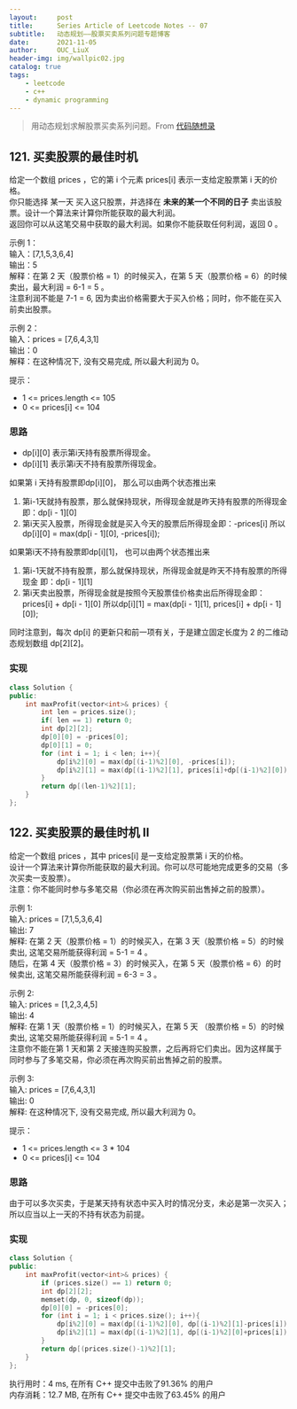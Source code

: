 ```yaml
---
layout:     post
title:      Series Article of Leetcode Notes -- 07
subtitle:   动态规划——股票买卖系列问题专题博客      
date:       2021-11-05
author:     OUC_LiuX
header-img: img/wallpic02.jpg
catalog: true
tags:
    - leetcode      
    - c++      
    - dynamic programming      
---     
```


> 用动态规划求解股票买卖系列问题。From [代码随想录](https://programmercarl.com/%E5%8A%A8%E6%80%81%E8%A7%84%E5%88%92-%E8%82%A1%E7%A5%A8%E9%97%AE%E9%A2%98%E6%80%BB%E7%BB%93%E7%AF%87.html)         


## 121. 买卖股票的最佳时机       
给定一个数组 prices ，它的第 i 个元素 prices[i] 表示一支给定股票第 i 天的价格。      
你只能选择 某一天 买入这只股票，并选择在 **未来的某一个不同的日子** 卖出该股票。设计一个算法来计算你所能获取的最大利润。          
返回你可以从这笔交易中获取的最大利润。如果你不能获取任何利润，返回 0 。     

示例 1：      
输入：[7,1,5,3,6,4]      
输出：5       
解释：在第 2 天（股票价格 = 1）的时候买入，在第 5 天（股票价格 = 6）的时候卖出，最大利润 = 6-1 = 5 。        
注意利润不能是 7-1 = 6, 因为卖出价格需要大于买入价格；同时，你不能在买入前卖出股票。      

示例 2：      
输入：prices = [7,6,4,3,1]       
输出：0      
解释：在这种情况下, 没有交易完成, 所以最大利润为 0。        

提示：         
* 1 <= prices.length <= 105         
* 0 <= prices[i] <= 104        

### 思路             
* dp[i][0] 表示第i天持有股票所得现金。     
* dp[i][1] 表示第i天不持有股票所得现金。       


如果第 i 天持有股票即dp[i][0]， 那么可以由两个状态推出来        
1. 第i-1天就持有股票，那么就保持现状，所得现金就是昨天持有股票的所得现金 即：dp[i - 1][0]        
2. 第i天买入股票，所得现金就是买入今天的股票后所得现金即：-prices[i] 所以dp[i][0] = max(dp[i - 1][0], -prices[i]);        

如果第i天不持有股票即dp[i][1]， 也可以由两个状态推出来       
1. 第i-1天就不持有股票，那么就保持现状，所得现金就是昨天不持有股票的所得现金 即：dp[i - 1][1]       
2. 第i天卖出股票，所得现金就是按照今天股票佳价格卖出后所得现金即：prices[i] + dp[i - 1][0] 所以dp[i][1] = max(dp[i - 1][1], prices[i] + dp[i - 1][0]);       

同时注意到，每次 dp[i] 的更新只和前一项有关，于是建立固定长度为 2 的二维动态规划数组 dp[2][2]。      

### 实现         
```c++       
class Solution {
public:
    int maxProfit(vector<int>& prices) {
        int len = prices.size();
        if( len == 1) return 0;
        int dp[2][2];
        dp[0][0] = -prices[0];
        dp[0][1] = 0;
        for (int i = 1; i < len; i++){
            dp[i%2][0] = max(dp[(i-1)%2][0], -prices[i]);
            dp[i%2][1] = max(dp[(i-1)%2][1], prices[i]+dp[(i-1)%2][0]);
        }
        return dp[(len-1)%2][1];
    }
};
```    

## 122. 买卖股票的最佳时机 II      
给定一个数组 prices ，其中 prices[i] 是一支给定股票第 i 天的价格。      
设计一个算法来计算你所能获取的最大利润。你可以尽可能地完成更多的交易（多次买卖一支股票）。      
注意：你不能同时参与多笔交易（你必须在再次购买前出售掉之前的股票）。      

示例 1:     
输入: prices = [7,1,5,3,6,4]     
输出: 7      
解释: 在第 2 天（股票价格 = 1）的时候买入，在第 3 天（股票价格 = 5）的时候卖出, 这笔交易所能获得利润 = 5-1 = 4 。       
随后，在第 4 天（股票价格 = 3）的时候买入，在第 5 天（股票价格 = 6）的时候卖出, 这笔交易所能获得利润 = 6-3 = 3 。

示例 2:       
输入: prices = [1,2,3,4,5]        
输出: 4       
解释: 在第 1 天（股票价格 = 1）的时候买入，在第 5 天 （股票价格 = 5）的时候卖出, 这笔交易所能获得利润 = 5-1 = 4 。       
注意你不能在第 1 天和第 2 天接连购买股票，之后再将它们卖出。因为这样属于同时参与了多笔交易，你必须在再次购买前出售掉之前的股票。

示例 3:       
输入: prices = [7,6,4,3,1]        
输出: 0      
解释: 在这种情况下, 没有交易完成, 所以最大利润为 0。         

提示：       
* 1 <= prices.length <= 3 * 104       
* 0 <= prices[i] <= 104       
 
### 思路       
由于可以多次买卖，于是某天持有状态中买入时的情况分支，未必是第一次买入；所以应当以上一天的不持有状态为前提。        

### 实现         

```c++       
class Solution {
public:
    int maxProfit(vector<int>& prices) {
        if (prices.size() == 1) return 0;
        int dp[2][2];
        memset(dp, 0, sizeof(dp));
        dp[0][0] = -prices[0];
        for (int i = 1; i < prices.size(); i++){
            dp[i%2][0] = max(dp[(i-1)%2][0], dp[(i-1)%2][1]-prices[i]);
            dp[i%2][1] = max(dp[(i-1)%2][1], dp[(i-1)%2][0]+prices[i]);
        }
        return dp[(prices.size()-1)%2][1];
    }
};
```         
执行用时：4 ms, 在所有 C++ 提交中击败了91.36% 的用户       
内存消耗：12.7 MB, 在所有 C++ 提交中击败了63.45% 的用户         